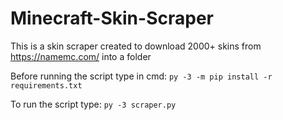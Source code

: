 # Minecraft-Skin-Scraper
This is a skin scraper created to download 2000+ skins from https://namemc.com/ into a folder

Before running the script type in cmd:
`py -3 -m pip install -r requirements.txt`

To run the script type:
`py -3 scraper.py`
